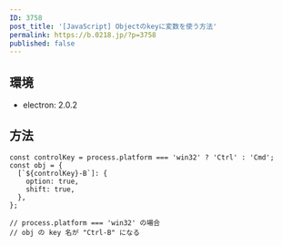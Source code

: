 ```yaml
---
ID: 3758
post_title: '[JavaScript] Objectのkeyに変数を使う方法'
permalink: https://b.0218.jp/?p=3758
published: false
---
```

## 環境

- electron: 2.0.2


## 方法

```language-js
const controlKey = process.platform === 'win32' ? 'Ctrl' : 'Cmd';
const obj = {
  [`${controlKey}-B`]: {
    option: true,
    shift: true,
  },
};

// process.platform === 'win32' の場合
// obj の key 名が "Ctrl-B" になる
```
